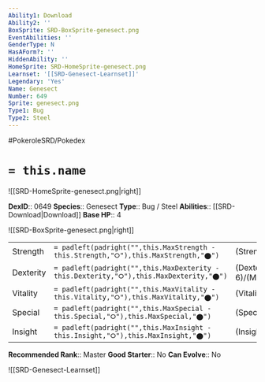 ```yaml
---
Ability1: Download
Ability2: ''
BoxSprite: SRD-BoxSprite-genesect.png
EventAbilities: ''
GenderType: N
HasAForm?: ''
HiddenAbility: ''
HomeSprite: SRD-HomeSprite-genesect.png
Learnset: '[[SRD-Genesect-Learnset]]'
Legendary: 'Yes'
Name: Genesect
Number: 649
Sprite: genesect.png
Type1: Bug
Type2: Steel
---
```


#PokeroleSRD/Pokedex

# `= this.name`

![[SRD-HomeSprite-genesect.png|right]]

**DexID**:: 0649
**Species**:: Genesect
**Type**:: Bug / Steel
**Abilities**:: [[SRD-Download|Download]]
**Base HP**:: 4

![[SRD-BoxSprite-genesect.png|right]]

|           |                                                                                        |                                          |
| --------- | -------------------------------------------------------------------------------------- | ---------------------------------------- |
| Strength  | `= padleft(padright("",this.MaxStrength - this.Strength,"⭘"),this.MaxStrength,"⬤")`    | (Strength::7)/(MaxStrength::7)   |
| Dexterity | `= padleft(padright("",this.MaxDexterity - this.Dexterity,"⭘"),this.MaxDexterity,"⬤")` | (Dexterity:: 6)/(MaxDexterity::6) |
| Vitality  | `= padleft(padright("",this.MaxVitality - this.Vitality,"⭘"),this.MaxVitality,"⬤")`    | (Vitality::6)/(MaxVitality::6)   |
| Special   | `= padleft(padright("",this.MaxSpecial - this.Special,"⭘"),this.MaxSpecial,"⬤")`       | (Special::7)/(MaxSpecial::7)     |
| Insight   | `= padleft(padright("",this.MaxInsight - this.Insight,"⭘"),this.MaxInsight,"⬤")`       | (Insight::6)/(MaxInsight::6)     |

**Recommended Rank**:: Master
**Good Starter**:: No
**Can Evolve**:: No

![[SRD-Genesect-Learnset]]